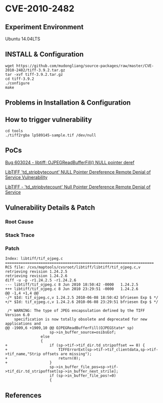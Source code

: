 # CVE-2010-2482

## Experiment Environment

Ubuntu 14.04LTS

## INSTALL & Configuration

```
wget https://github.com/mudongliang/source-packages/raw/master/CVE-2010-2482/tiff-3.9.2.tar.gz
tar -xvf tiff-3.9.2.tar.gz
cd tiff-3.9.2
./configure
make
```

## Problems in Installation & Configuration


## How to trigger vulnerability

```
cd tools
./tiff2rgba lp589145-sample.tif /dev/null
```

## PoCs

[Bug 603024 - libtiff: OJPEGReadBufferFill() NULL pointer deref](https://bugzilla.redhat.com/show_bug.cgi?id=603024)

[LibTIFF 'td_stripbytecount' NULL Pointer Dereference Remote Denial of Service Vulnerability](https://www.securityfocus.com/bid/41480/exploit)

[LibTIFF - 'td_stripbytecount' Null Pointer Dereference Remote Denial of Service](https://www.exploit-db.com/exploits/14573/)

## Vulnerability Details & Patch

### Root Cause

### Stack Trace

### Patch

```
Index: libtiff/tif_ojpeg.c
===================================================================
RCS file: /cvs/maptools/cvsroot/libtiff/libtiff/tif_ojpeg.c,v
retrieving revision 1.24.2.5
retrieving revision 1.24.2.6
diff -u -p -r1.24.2.5 -r1.24.2.6
--- libtiff/tif_ojpeg.c	8 Jun 2010 18:50:42 -0000	1.24.2.5
+++ libtiff/tif_ojpeg.c	8 Jun 2010 23:29:51 -0000	1.24.2.6
@@ -1,4 +1,4 @@
-/* $Id: tif_ojpeg.c,v 1.24.2.5 2010-06-08 18:50:42 bfriesen Exp $ */
+/* $Id: tif_ojpeg.c,v 1.24.2.6 2010-06-08 23:29:51 bfriesen Exp $ */
 
 /* WARNING: The type of JPEG encapsulation defined by the TIFF Version 6.0
    specification is now totally obsolete and deprecated for new applications and
@@ -1909,6 +1909,10 @@ OJPEGReadBufferFill(OJPEGState* sp)
 					sp->in_buffer_source=osibsEof;
 				else
 				{
+					if (sp->tif->tif_dir.td_stripoffset == 0) {
+						TIFFErrorExt(sp->tif->tif_clientdata,sp->tif->tif_name,"Strip offsets are missing");
+						return(0);
+					}
 					sp->in_buffer_file_pos=sp->tif->tif_dir.td_stripoffset[sp->in_buffer_next_strile];  
 					if (sp->in_buffer_file_pos!=0)
 					{
```

## References
